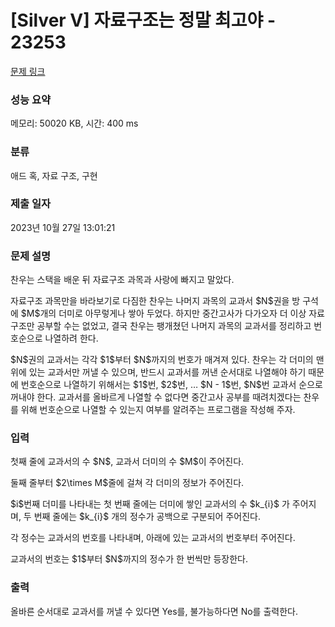 # [Silver V] 자료구조는 정말 최고야 - 23253 

[문제 링크](https://www.acmicpc.net/problem/23253) 

### 성능 요약

메모리: 50020 KB, 시간: 400 ms

### 분류

애드 혹, 자료 구조, 구현

### 제출 일자

2023년 10월 27일 13:01:21

### 문제 설명

<p>찬우는 스택을 배운 뒤 자료구조 과목과 사랑에 빠지고 말았다.</p>

<p>자료구조 과목만을 바라보기로 다짐한 찬우는 나머지 과목의 교과서 $N$권을 방 구석에 $M$개의 더미로 아무렇게나 쌓아 두었다. 하지만 중간고사가 다가오자 더 이상 자료구조만 공부할 수는 없었고, 결국 찬우는 팽개쳤던 나머지 과목의 교과서를 정리하고 번호순으로 나열하려 한다.</p>

<p>$N$권의 교과서는 각각 $1$부터 $N$까지의 번호가 매겨져 있다. 찬우는 각 더미의 맨 위에 있는 교과서만 꺼낼 수 있으며, 반드시 교과서를 꺼낸 순서대로 나열해야 하기 때문에 번호순으로 나열하기 위해서는 $1$번, $2$번, … $N - 1$번, $N$번 교과서 순으로 꺼내야 한다. 교과서를 올바르게 나열할 수 없다면 중간고사 공부를 때려치겠다는 찬우를 위해 번호순으로 나열할 수 있는지 여부를 알려주는 프로그램을 작성해 주자.</p>

### 입력 

 <p>첫째 줄에 교과서의 수 $N$, 교과서 더미의 수 $M$이 주어진다.</p>

<p>둘째 줄부터 $2\times M$줄에 걸쳐 각 더미의 정보가 주어진다.</p>

<p>$i$번째 더미를 나타내는 첫 번째 줄에는 더미에 쌓인 교과서의 수 $k_{i}$ 가 주어지며, 두 번째 줄에는 $k_{i}$ 개의 정수가 공백으로 구분되어 주어진다.</p>

<p>각 정수는 교과서의 번호를 나타내며, 아래에 있는 교과서의 번호부터 주어진다.</p>

<p>교과서의 번호는 $1$부터 $N$까지의 정수가 한 번씩만 등장한다.</p>

### 출력 

 <p>올바른 순서대로 교과서를 꺼낼 수 있다면 Yes를, 불가능하다면 No를 출력한다.</p>

